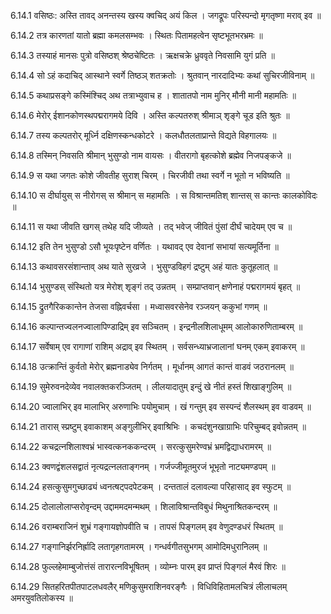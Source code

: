 6.14.1
वसिष्ठः:
अस्ति तावद् अनन्तस्य खस्य क्वचिद् अयं किल ।
जगद्रूपः परिस्पन्दो मृगतृष्णा मराव् इव ॥


6.14.2
तत्र कारणतां यातो ब्रह्मा कमलसम्भवः ।
स्थितः पितामहत्वेन सृष्टभूतभरभ्रमः ॥


6.14.3
तस्याहं मानसः पुत्रो वसिष्ठश् श्रेष्ठचेष्टितः ।
ऋक्षचक्रे ध्रुववृते निवसामि युगं प्रति ॥


6.14.4
सो ऽहं कदाचिद् आस्थाने स्वर्गे तिष्ठञ् शतक्रतोः ।
श्रुतवान् नारदादिभ्यः कथां सुचिरजीविनाम् ॥


6.14.5
कथाप्रसङ्गे कस्मिंश्चिद् अथ तत्राभ्युवाच ह ।
शातातपो नाम मुनिर् मौनी मानी महामतिः ॥


6.14.6
मेरोर् ईशानकोणस्थपद्मरागमये दिवि ।
अस्ति कल्पतरुश् श्रीमाञ् शृङ्गे चूड इति श्रुतः ॥


6.14.7
तस्य कल्पतरोर् मूर्ध्नि दक्षिणस्कन्धकोटरे ।
कलधौतलताप्रान्ते विद्यते विहगालयः ॥


6.14.8
तस्मिन् निवसति श्रीमान् भुसुण्डो नाम वायसः ।
वीतरागो बृहत्कोशे ब्रह्मेव निजपङ्कजे ॥


6.14.9
स यथा जगतः कोशे जीवतीह सुराश् चिरम् ।
चिरजीवी तथा स्वर्गे न भूतो न भविष्यति ॥


6.14.10
स दीर्घायुस् स नीरोगस् स श्रीमान् स महामतिः ।
स विश्रान्तमतिश् शान्तस् स कान्तः कालकोविदः ॥


6.14.11
स यथा जीवति खगस् तथेह यदि जीव्यते ।
तद् भवेज् जीवितं पुंसां दीर्घं चादेयम् एव च ॥


6.14.12
इति तेन भुसुण्डो ऽसौ भूयःपृष्टेन वर्णितः ।
यथावद् एव देवानां सभायां सत्यमूर्तिना ॥


6.14.13
कथावसरसंशान्ताव् अथ याते सुरव्रजे ।
भुसुण्डविहगं द्रष्टुम् अहं यातः कुतूहलात् ॥


6.14.14
भुसुण्डस् संस्थितो यत्र मेरोश् शृङ्गं तद् उन्नतम् ।
सम्प्राप्तवान् क्षणेनाहं पद्मरागमयं बृहत् ॥


6.14.15
द्रुतगैरिककान्तेन तेजसा वह्निवर्चसा ।
मध्वासवरसेनेव रञ्जयन् ककुभां गणम् ॥


6.14.16
कल्पान्तज्वलनज्वालापिण्डाद्रिम् इव सञ्चितम् ।
इन्द्रनीलशिलाधूमम् आलोकारुणिताम्बरम् ॥


6.14.17
सर्वेषाम् एव रागाणां राशिम् अद्राव् इव स्थितम् ।
सर्वसन्ध्याभ्रजालानां घनम् एकम् इवाकरम् ॥


6.14.18
उत्क्रान्तिं कुर्वतो मेरोर् ब्रह्मनाड्येव निर्गतम् ।
मूर्धानम् आगतं कान्तं वाडवं जठरानलम् ॥


6.14.19
सुमेरुवनदेव्येव नवालक्तकरञ्जितम् ।
लीलयादातुम् इन्दुं खे नीतं हस्तं शिखाङ्गुलिम् ॥


6.14.20
ज्वालाभिर् इव मालाभिर् अरुणाभिः पयोमुचाम् ।
खं गन्तुम् इव सस्पन्दं शैलस्थम् इव वाडवम् ॥


6.14.21
तारास् स्प्रष्टुम् इवाकाशम् अङ्गुलीभिर् इवाश्रिभिः ।
कचदंशुनखाग्राभिः परिचुम्बद् इवोन्नतम् ॥


6.14.22
कचद्रत्नशिलाश्वभ्रं भास्वत्कनककन्दरम् ।
सरत्कुसुमरेण्वभ्रं भ्रमद्विद्याधरामरम् ॥


6.14.23
क्वणद्वंशलसद्वातं नृत्यद्रत्नलताङ्गनम् ।
गर्जज्जीमूतमुरजं भूभृतो नाट्यमण्डपम् ॥


6.14.24
हसत्कुसुमगुच्छाढ्यं ध्वनत्षट्पदपेटकम् ।
दन्ततालं दलावल्या परिहासाद् इव स्फुटम् ॥


6.14.25
दोलालोलाप्सरोवृन्दम् उद्दाममदमन्मथम् ।
शिलाविश्रान्तविबुधं मिथुनाश्रितकन्दरम् ॥


6.14.26
वराम्बराजिनं शुभ्रं गङ्गायज्ञोपवीति च ।
तापसं पिङ्गलम् इव वेणुदण्डधरं स्थितम् ॥


6.14.27
गङ्गानिर्झरनिर्ह्रादि लतागृहगतामरम् ।
गन्धर्वगीतसुभगम् आमोदिमधुरानिलम् ॥


6.14.28
फुल्लहेमाम्बुजोत्तंसं तारारत्नविभूषितम् ।
व्योम्नः पारम् इव प्राप्तं पिङ्गलं मैरवं शिरः ॥


6.14.29
सितहरितपीतपाटलधवलैर् मणिकुसुमराशिनवरङ्गैः ।
विधिविहितामलचित्रं लीलाचलम् अमरयुवतिलोकस्य ॥

